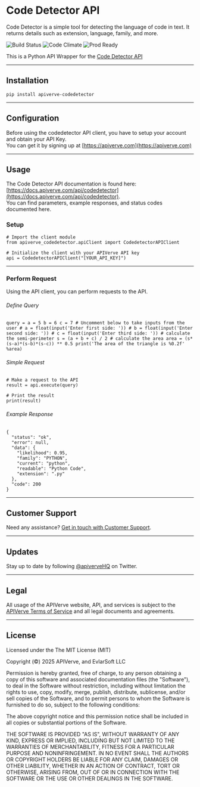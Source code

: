 Code Detector API
============

Code Detector is a simple tool for detecting the language of code in text. It returns details such as extension, language, family, and more.

![Build Status](https://img.shields.io/badge/build-passing-green)
![Code Climate](https://img.shields.io/badge/maintainability-B-purple)
![Prod Ready](https://img.shields.io/badge/production-ready-blue)

This is a Python API Wrapper for the [Code Detector API](https://apiverve.com/marketplace/api/codedetector)

---

## Installation
	pip install apiverve-codedetector

---

## Configuration

Before using the codedetector API client, you have to setup your account and obtain your API Key.  
You can get it by signing up at [https://apiverve.com](https://apiverve.com)

---

## Usage

The Code Detector API documentation is found here: [https://docs.apiverve.com/api/codedetector](https://docs.apiverve.com/api/codedetector).  
You can find parameters, example responses, and status codes documented here.

### Setup

```
# Import the client module
from apiverve_codedetector.apiClient import CodedetectorAPIClient

# Initialize the client with your APIVerve API key
api = CodedetectorAPIClient("[YOUR_API_KEY]")
```

---


### Perform Request
Using the API client, you can perform requests to the API.

###### Define Query

```
query = a = 5 b = 6 c = 7 # Uncomment below to take inputs from the user # a = float(input('Enter first side: ')) # b = float(input('Enter second side: ')) # c = float(input('Enter third side: ')) # calculate the semi-perimeter s = (a + b + c) / 2 # calculate the area area = (s*(s-a)*(s-b)*(s-c)) ** 0.5 print('The area of the triangle is %0.2f' %area)
```

###### Simple Request

```
# Make a request to the API
result = api.execute(query)

# Print the result
print(result)
```

###### Example Response

```
{
  "status": "ok",
  "error": null,
  "data": {
    "likelihood": 0.95,
    "family": "PYTHON",
    "current": "python",
    "readable": "Python Code",
    "extension": ".py"
  },
  "code": 200
}
```

---

## Customer Support

Need any assistance? [Get in touch with Customer Support](https://apiverve.com/contact).

---

## Updates
Stay up to date by following [@apiverveHQ](https://twitter.com/apiverveHQ) on Twitter.

---

## Legal

All usage of the APIVerve website, API, and services is subject to the [APIVerve Terms of Service](https://apiverve.com/terms) and all legal documents and agreements.

---

## License
Licensed under the The MIT License (MIT)

Copyright (&copy;) 2025 APIVerve, and EvlarSoft LLC

Permission is hereby granted, free of charge, to any person obtaining a copy of this software and associated documentation files (the "Software"), to deal in the Software without restriction, including without limitation the rights to use, copy, modify, merge, publish, distribute, sublicense, and/or sell copies of the Software, and to permit persons to whom the Software is furnished to do so, subject to the following conditions:

The above copyright notice and this permission notice shall be included in all copies or substantial portions of the Software.

THE SOFTWARE IS PROVIDED "AS IS", WITHOUT WARRANTY OF ANY KIND, EXPRESS OR IMPLIED, INCLUDING BUT NOT LIMITED TO THE WARRANTIES OF MERCHANTABILITY, FITNESS FOR A PARTICULAR PURPOSE AND NONINFRINGEMENT. IN NO EVENT SHALL THE AUTHORS OR COPYRIGHT HOLDERS BE LIABLE FOR ANY CLAIM, DAMAGES OR OTHER LIABILITY, WHETHER IN AN ACTION OF CONTRACT, TORT OR OTHERWISE, ARISING FROM, OUT OF OR IN CONNECTION WITH THE SOFTWARE OR THE USE OR OTHER DEALINGS IN THE SOFTWARE.